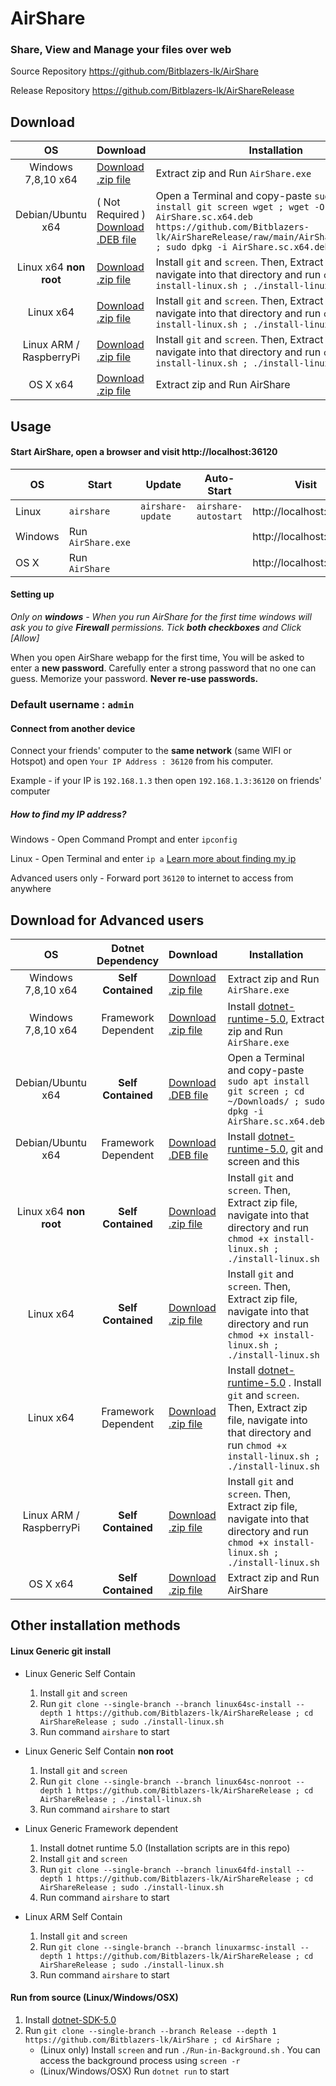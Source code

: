 # AirShare

### Share, View and Manage your files over web

Source Repository https://github.com/Bitblazers-lk/AirShare

Release Repository https://github.com/Bitblazers-lk/AirShareRelease

## Download

|           OS            | Download                                                                                                             | Installation                                                                                                                                                                                                     |
| :---------------------: | :------------------------------------------------------------------------------------------------------------------- | ---------------------------------------------------------------------------------------------------------------------------------------------------------------------------------------------------------------- |
|   Windows 7,8,10 x64    | [Download .zip file](https://github.com/Bitblazers-lk/AirShareRelease/archive/windows64fd.zip)                       | Extract zip and Run `AirShare.exe`                                                                                                                                                                               |
|    Debian/Ubuntu x64    | ( Not Required ) [Download .DEB file](https://github.com/Bitblazers-lk/AirShareRelease/raw/main/AirShare.sc.x64.deb) | Open a Terminal and copy-paste `sudo apt install git screen wget ; wget -O AirShare.sc.x64.deb https://github.com/Bitblazers-lk/AirShareRelease/raw/main/AirShare.sc.x64.deb ; sudo dpkg -i AirShare.sc.x64.deb` |
| Linux x64 **non root**  | [Download .zip file](https://github.com/Bitblazers-lk/AirShareRelease/archive/linux64sc-nonroot.zip)                 | Install `git` and `screen`. Then, Extract zip file, navigate into that directory and run `chmod +x install-linux.sh ; ./install-linux.sh`                                                                        |
|        Linux x64        | [Download .zip file](https://github.com/Bitblazers-lk/AirShareRelease/archive/linux64sc-install.zip)                 | Install `git` and `screen`. Then, Extract zip file, navigate into that directory and run `chmod +x install-linux.sh ; ./install-linux.sh`                                                                        |
| Linux ARM / RaspberryPi | [Download .zip file](https://github.com/Bitblazers-lk/AirShareRelease/archive/linuxarmsc-install.zip)                | Install `git` and `screen`. Then, Extract zip file, navigate into that directory and run `chmod +x install-linux.sh ; ./install-linux.sh`                                                                        |
|        OS X x64         | [Download .zip file](https://github.com/Bitblazers-lk/AirShareRelease/archive/osx64-sc.zip)                          | Extract zip and Run AirShare                                                                                                                                                                                     |

## Usage

#### Start AirShare, open a browser and visit http://localhost:36120

| OS      | Start              | Update            | Auto-Start           | Visit                  |
| ------- | ------------------ | ----------------- | -------------------- | ---------------------- |
| Linux   | `airshare`         | `airshare-update` | `airshare-autostart` | http://localhost:36120 |
| Windows | Run `AirShare.exe` |                   |                      | http://localhost:36120 |
| OS X    | Run `AirShare`     |                   |                      | http://localhost:36120 |

#### Setting up

_Only on **windows** - When you run AirShare for the first time windows will ask you to give **Firewall** permissions. Tick **both checkboxes** and Click [Allow]_

When you open AirShare webapp for the first time, You will be asked to enter a **new password**. Carefully enter a strong password that no one can guess. Memorize your password. **Never re-use passwords.**

### Default username : `admin`


#### Connect from another device

Connect your friends' computer to the **same network** (same WIFI or Hotspot) and open `Your IP Address : 36120` from his computer.

Example - if your IP is `192.168.1.3` then open `192.168.1.3:36120` on friends' computer

##### How to find my IP address?

Windows - Open Command Prompt and enter `ipconfig`

Linux - Open Terminal and enter `ip a`
[Learn more about finding my ip](https://www.computerhope.com/issues/ch000483.htm)

Advanced users only - Forward port `36120` to internet to access from anywhere

## Download for Advanced users

|           OS            |  Dotnet Dependency  | Download                                                                                              | Installation                                                                                                                                                                                                    |
| :---------------------: | :-----------------: | :---------------------------------------------------------------------------------------------------- | --------------------------------------------------------------------------------------------------------------------------------------------------------------------------------------------------------------- |
|   Windows 7,8,10 x64    | **Self Contained**  | [Download .zip file](https://github.com/Bitblazers-lk/AirShareRelease/archive/windows64fd.zip)        | Extract zip and Run `AirShare.exe`                                                                                                                                                                              |
|   Windows 7,8,10 x64    | Framework Dependent | [Download .zip file](https://github.com/Bitblazers-lk/AirShareRelease/archive/windows64sc.zip)        | Install [dotnet-runtime-5.0](https://dotnet.microsoft.com/download), Extract zip and Run `AirShare.exe`                                                                                                         |
|    Debian/Ubuntu x64    | **Self Contained**  | [Download .DEB file](https://github.com/Bitblazers-lk/AirShareRelease/raw/main/AirShare.sc.x64.deb)   | Open a Terminal and copy-paste `sudo apt install git screen ; cd ~/Downloads/ ; sudo dpkg -i AirShare.sc.x64.deb`                                                                                               |
|    Debian/Ubuntu x64    | Framework Dependent | [Download .DEB file](https://github.com/Bitblazers-lk/AirShareRelease/raw/main/AirShare.fd.x64.deb)   | Install [dotnet-runtime-5.0](https://dotnet.microsoft.com/download), git and screen and this                                                                                                                    |
| Linux x64 **non root**  | **Self Contained**  | [Download .zip file](https://github.com/Bitblazers-lk/AirShareRelease/archive/linux64sc-nonroot.zip)  | Install `git` and `screen`. Then, Extract zip file, navigate into that directory and run `chmod +x install-linux.sh ; ./install-linux.sh`                                                                       |
|        Linux x64        | **Self Contained**  | [Download .zip file](https://github.com/Bitblazers-lk/AirShareRelease/archive/linux64sc-install.zip)  | Install `git` and `screen`. Then, Extract zip file, navigate into that directory and run `chmod +x install-linux.sh ; ./install-linux.sh`                                                                       |
|        Linux x64        | Framework Dependent | [Download .zip file](https://github.com/Bitblazers-lk/AirShareRelease/archive/linux64fd-install.zip)  | Install [dotnet-runtime-5.0](https://dotnet.microsoft.com/download) . Install `git` and `screen`. Then, Extract zip file, navigate into that directory and run `chmod +x install-linux.sh ; ./install-linux.sh` |
| Linux ARM / RaspberryPi | **Self Contained**  | [Download .zip file](https://github.com/Bitblazers-lk/AirShareRelease/archive/linuxarmsc-install.zip) | Install `git` and `screen`. Then, Extract zip file, navigate into that directory and run `chmod +x install-linux.sh ; ./install-linux.sh`                                                                       |
|        OS X x64         | **Self Contained**  | [Download .zip file](https://github.com/Bitblazers-lk/AirShareRelease/archive/osx64-sc.zip)           | Extract zip and Run AirShare                                                                                                                                                                                    |

## Other installation methods

#### Linux Generic git install

- Linux Generic Self Contain

  1.  Install `git` and `screen`
  1.  Run
      `git clone --single-branch --branch linux64sc-install --depth 1 https://github.com/Bitblazers-lk/AirShareRelease ; cd AirShareRelease ; sudo ./install-linux.sh `
  1.  Run command `airshare` to start

- Linux Generic Self Contain **non root**

  1.  Install `git` and `screen`
  1.  Run
      `git clone --single-branch --branch linux64sc-nonroot --depth 1 https://github.com/Bitblazers-lk/AirShareRelease ; cd AirShareRelease ; ./install-linux.sh `
  1.  Run command `airshare` to start

- Linux Generic Framework dependent

  1. Install dotnet runtime 5.0 (Installation scripts are in this repo)
  1. Install `git` and `screen`
  1. Run
     `git clone --single-branch --branch linux64fd-install --depth 1 https://github.com/Bitblazers-lk/AirShareRelease ; cd AirShareRelease ; sudo ./install-linux.sh `
  1. Run command `airshare` to start

- Linux ARM Self Contain

  1.  Install `git` and `screen`
  1.  Run
      `git clone --single-branch --branch linuxarmsc-install --depth 1 https://github.com/Bitblazers-lk/AirShareRelease ; cd AirShareRelease ; sudo ./install-linux.sh `
  1.  Run command `airshare` to start

#### Run from source (Linux/Windows/OSX)

1.  Install [dotnet-SDK-5.0](https://dotnet.microsoft.com/download)
1.  Run `git clone --single-branch --branch Release --depth 1 https://github.com/Bitblazers-lk/AirShare ; cd AirShare ; `
    - (Linux only) Install `screen` and run `./Run-in-Background.sh` . You can access the background process using `screen -r`
    - (Linux/Windows/OSX) Run `dotnet run` to start
